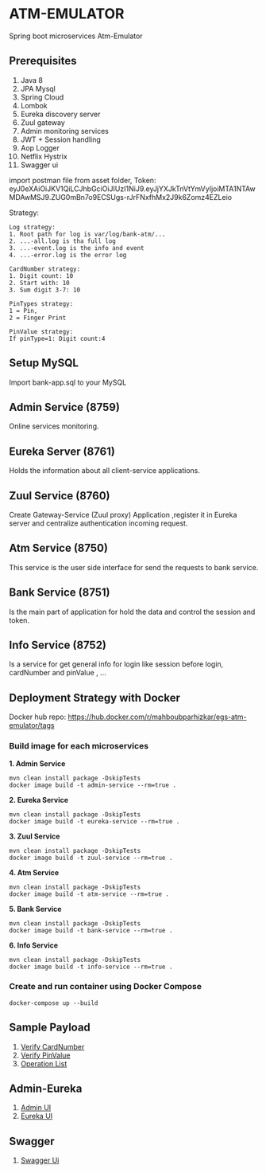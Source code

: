 # ATM-EMULATOR
Spring boot microservices Atm-Emulator

## Prerequisites
1. Java 8
2. JPA Mysql
3. Spring Cloud
4. Lombok 
5. Eureka discovery server
6. Zuul gateway
7. Admin monitoring services
8. JWT + Session handling
9. Aop Logger
10. Netflix Hystrix
11. Swagger ui


import postman file from asset folder, 
Token: eyJ0eXAiOiJKV1QiLCJhbGciOiJIUzI1NiJ9.eyJjYXJkTnVtYmVyIjoiMTA1NTAwMDAwMSJ9.ZUG0mBn7o9ECSUgs-rJrFNxfhMx2J9k6Zomz4EZLeio

Strategy:
```
Log strategy:
1. Root path for log is var/log/bank-atm/...
2. ...-all.log is tha full log
3. ...-event.log is the info and event
4. ...-error.log is the error log

CardNumber strategy:
1. Digit count: 10
2. Start with: 10
3. Sum digit 3-7: 10

PinTypes strategy:
1 = Pin,
2 = Finger Print

PinValue strategy:
If pinType=1: Digit count:4
```

## Setup MySQL
Import bank-app.sql to your MySQL

## Admin Service (8759)
Online services monitoring.

## Eureka Server (8761)
Holds the information about all client-service applications.

## Zuul Service (8760)
Create Gateway-Service (Zuul proxy) Application ,register it in Eureka server and centralize authentication incoming request.

## Atm Service (8750)
This service is the user side interface for send the requests to bank service.

## Bank Service (8751)
Is the main part of application for hold the data and control the session and token.

## Info Service (8752)
Is a service for get general info for login like session before login, cardNumber and pinValue , ...




## Deployment Strategy with Docker

Docker hub repo:
https://hub.docker.com/r/mahboubparhizkar/egs-atm-emulator/tags

### Build image for each microservices
**1. Admin Service**
```
mvn clean install package -DskipTests
docker image build -t admin-service --rm=true .
```

**2. Eureka Service**
```
mvn clean install package -DskipTests
docker image build -t eureka-service --rm=true .
```

**3. Zuul Service**
```
mvn clean install package -DskipTests
docker image build -t zuul-service --rm=true .
```

**4. Atm Service**
```
mvn clean install package -DskipTests
docker image build -t atm-service --rm=true .
```

**5. Bank Service**
```
mvn clean install package -DskipTests
docker image build -t bank-service --rm=true .
```

**6. Info Service**
```
mvn clean install package -DskipTests
docker image build -t info-service --rm=true .
```

### Create and run container using Docker Compose
```docker-compose up --build```

## Sample Payload
1. [Verify CardNumber](asset/atm-verify-card.JPG)
2. [Verify PinValue](asset/atm-verify-pin.JPG)
3. [Operation List](asset/atm-operation.JPG)

## Admin-Eureka
1. [Admin UI](asset/admin.JPG)
2. [Eureka UI](asset/eureka.JPG)

## Swagger
1. [Swagger Ui](asset/swagger.JPG)